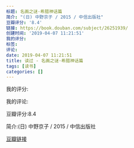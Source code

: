 ```yaml
---
标题: 名画之谜·希腊神话篇
简介: "(日) 中野京子 / 2015 / 中信出版社"
豆瓣评分: '8.4'
链接: https://book.douban.com/subject/26251939/
创建时间: '2019-04-07 11:21:51'
我的评分:
标签:
评论:
date: 2019-04-07 11:21:51
title: 读过 - 名画之谜·希腊神话篇
tags: [读书]
categories: []
---
```


我的评分:

我的评论:

豆瓣评分:8.4

简介:(日) 中野京子 / 2015 / 中信出版社

[豆瓣链接](https://book.douban.com/subject/26251939/)

